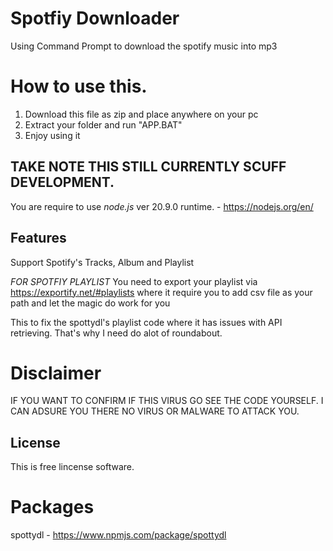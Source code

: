 # Spotfiy Downloader
Using Command Prompt to download the spotify music into mp3

# How to use this.
1) Download this file as zip and place anywhere on your pc
2) Extract your folder and run "APP.BAT"
3) Enjoy using it


## TAKE NOTE THIS STILL CURRENTLY SCUFF DEVELOPMENT.
You are require to use *node.js* ver 20.9.0 runtime. - https://nodejs.org/en/

## Features
Support Spotify's Tracks, Album and Playlist


*FOR SPOTFIY PLAYLIST*
You need to export your playlist via https://exportify.net/#playlists where it require you to add csv file as your path
and let the magic do work for you

This to fix the spottydl's playlist code where it has issues with API retrieving. That's why I need do alot of roundabout.


# Disclaimer
IF YOU WANT TO CONFIRM IF THIS VIRUS GO SEE THE CODE YOURSELF. I CAN ADSURE YOU THERE NO VIRUS OR MALWARE TO ATTACK YOU.

## License
This is free lincense software.

# Packages
spottydl - https://www.npmjs.com/package/spottydl
